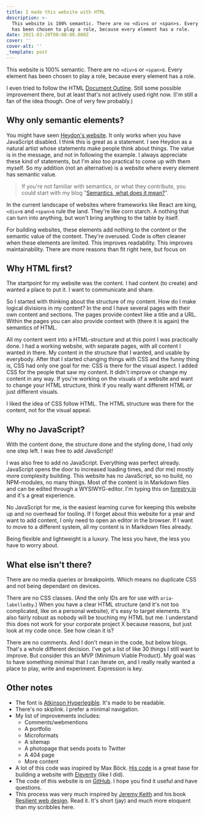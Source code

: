 ```yaml
---
title: I made this website with HTML
description: >-
  This website is 100% semantic. There are no <div>s or <span>s. Every element
  has been chosen to play a role, because every element has a role. 
date: 2021-03-20T00:00:00.000Z
cover: ''
cover-alt: ''
_template: post
---
```



This website is 100% semantic. There are no `<div>`s or `<span>`s. Every element has been chosen to play a role, because every element has a role. 

I even tried to follow the HTML [Document Outline](https://html5doctor.com/outlines/). Still some possible improvement there, but at least that's not actively used right now. (I'm still a fan of the idea though. One of very few probably.)

## Why only semantic elements?

You might have seen [Heydon's website](https://heydonworks.com/). It only works when you have JavaScript disabled. I think this is great as a statement. I see Heydon as a natural artist whose statements make people think about things. The value is in the message, and not in following the example. I always appreciate these kind of statements, but I'm also too practical to come up with them myself. So my addition (not an alternative) is a website where every element has semantic value.

> If you're not familiar with semantics, or what they contribute, you could start with my blog "[Semantics, what does it mean?](../semantics-what-does-it-mean/)".

In the current landscape of websites where frameworks like React are king, `<div>`s and `<span>`s rule the land. They're like corn starch. A nothing that can turn into anything, but won't bring anything to the table by itself.

For building websites, these elements add nothing to the content or the semantic value of the content. They're overused. Code is often cleaner when these elements are limited. This improves readability. This improves maintainability. There are more reasons than fit right here, but focus on

## Why HTML first?

The startpoint for my website was the content. I had content (to create) and wanted a place to put it. I want to communicate and share.

So I started with thinking about the structure of my content. How do I make logical divisions in my content? In the end I have several pages with their own content and sections. The pages provide context like a title and a URL. Within the pages you can also provide context with (there it is again) the semantics of HTML.

All my content went into a HTML-structure and at this point I was practically done. I had a working website, with separate pages, with all content I wanted in there. My content in the structure that I wanted, and usable by everybody. After that I started changing things with CSS and the funny thing is, CSS had only one goal for me: CSS is there for the visual aspect. I added CSS for the people that saw my content. It didn't improve or change my content in any way. If you're working on the visuals of a website and want to change your HTML structure, think if you really want different HTML or just different visuals.

I liked the idea of CSS follow HTML. The HTML structure was there for the content, not for the visual appeal.

## Why no JavaScript?

With the content done, the structure done and the styling done, I had only one step left. I was free to add JavaScript!

I was also free to add no JavaScript. Everything was perfect already. JavaScript opens the door to increased loading times, and (for me) mostly more complexity building. This website has no JavaScript, so no build, no NPM-modules, no many things. Most of the content is in Markdown files and can be edited through a WYSIWYG-editor. I'm typing this on [forestry.io](https://www.forestry.io) and it's a great experience.

No JavaScript for me, is the easiest learning curve for keeping this website up and no overhead for tooling. If I forget about this website for a year and want to add content, I only need to open an editor in the browser. If I want to move to a different system, all my content is in Markdown files already.

Being flexible and lightweight is a luxury. The less you have, the less you have to worry about.

## What else isn't there?

There are no media queries or breakpoints. Which means no duplicate CSS and not being dependant on devices.

There are no CSS classes. (And the only IDs are for use with `aria-labelledby`.) When you have a clear HTML structure (and it's not too complicated, like on a personal website), it's easy to target elements. It's also fairly robust as nobody will be touching my HTML but me. I understand this does not work for your corporate project X because reasons, but just look at my code once. See how clean it is?

There are no comments. And I don't mean in the code, but below blogs. That's a whole different decision. I've got a list of like 30 things I still want to improve. But consider this an MVP (Minimum Viable Product). My goal was to have something minimal that I can iterate on, and I really really wanted a place to play, write and experiment. Expression is key.

## Other notes

* The font is [Atkinson Hyperlegible](https://brailleinstitute.org/freefont). It's made to be readable.
* There's no skiplink. I prefer a minimal navigation.
* My list of improvements includes:
  * Comments/webmentions
  * A portfolio
  * Microformats
  * A sitemap
  * A photopage that sends posts to Twitter
  * A 404 page
  * More content
* A lot of this code was inspired by Max Böck. [His code](https://github.com/maxboeck/mxb) is a great base for building a website with [Eleventy](https://www.11ty.dev/) (like I did).
* The code of this website is on [GitHub](https://github.com/erikkroes/erikkroes-nl). I hope you find it useful and have questions.
* This process was very much inspired by [Jeremy Keith](https://adactio.com/) and his book [Resilient web design](https://resilientwebdesign.com/). Read it. It's short (jay) and much more eloquent than my scribbles here.
